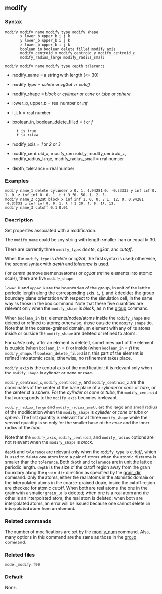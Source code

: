 ## modify

### Syntax

	modify modify_name modify_type modify_shape
	       x lower_b upper_b i j k
	       y lower_b upper_b i j k
	       z lower_b upper_b i j k
	       boolean_in boolean_delete_filled modify_axis
	       modify_centroid_x modify_centroid_y modify_centroid_z
	       modify_radius_large modify_radius_small

	modify modify_name modify_type depth tolerance
			
* modify_name = a string with length (<= 30)

* modify\_type = _delete_ or _cg2at_ or _cutoff_

* modify\_shape = _block_ or _cylinder_ or _cone_ or _tube_ or _sphere_

* lower\_b, upper\_b = real number or _inf_

* i, j, k = real number

* boolean\_in, boolean\_delete\_filled = _t_ or _f_

		t is true
		f is false

* modify\_axis = _1_ or _2_ or _3_

* modify\_centroid\_x, modify\_centroid\_y, modify\_centroid\_z, modify\_radius\_large, modify\_radius\_small = real number

* depth, tolerance = real number

### Examples

	modify name_1 delete cylinder x 0. 1. 0.94281 0. -0.33333 y inf inf 0. 1. 0. z inf inf 0. 0. 1. t t 3 50. 50. 1. 2. 5.
	modify name_2 cg2at block x inf inf 1. 0. 0. y 1. 12. 0. 0.94281 -0.33333 z inf inf 0. 0. 1. t f 1 20. 4. 5. 17. 13.
	modify name_3 cutoff 0.1 0.01

### Description

Set properties associated with a modification.

The `modify_name` could be any string with length smaller than or equal to 30.

There are currently three `modify_type`: _delete_, _cg2at_, and _cutoff_.

When the `modify_type` is _delete_ or _cg2at_, the first syntax is used; otherwise, the second syntax with _depth_ and _tolerance_ is used.

For _delete_ (remove elements/atoms) or _cg2at_ (refine elements into atomic scale), there are five `modify_shape`.

`lower_b` and `upper_b` are the boundaries of the group, in unit of the lattice periodic length along the corresponding axis. `i`, `j`, and `k` decides the group boundary plane orientation with respect to the simulation cell, in the same way as those in the box command. Note that these five quantities are relevant only when the `modify_shape` is _block_, as in the [group](group.md) command. 

When `boolean_in` is _t_, elements/nodes/atoms inside the `modify_shape` are deleted or refined to atoms; otherwise, those outside the `modify_shape` do. Note that in the coarse-grained domain, an element with any of its atoms inside or outside the `modify_shape` are deleted or refined to atoms.

For _delete_ only, after an element is deleted, sometimes part of the element is outside (when `boolean_in` = _t_) or inside (when `boolean_in` = _f_) the `modify_shape`. If `boolean_delete_filled` is _t_, this part of the element is refined into atomic scale; otherwise, no refinement takes place.

`modify_axis` is the central axis of the modification; it is relevant only when the `modify_shape` is _cylinder_ or _cone_ or _tube_.

`modify_centroid_x`, `modify_centroid_y`, and `modify_centroid_z` are the coordinates of the center of the base plane of a _cylinder_ or _cone_ or _tube_, or the center of a _sphere_. For the _cylinder_ or _cone_ or _tube_, the `modify_centroid` that corresponds to the `modify_axis` becomes irrelevant.

`modify_radius_large` and `modify_radius_small` are the large and small radius of the modification when the `modify_shape` is _cylinder_ or _cone_ or _tube_ or _sphere_. The first quantity is relevant for all three `modify_shape` while the second quantity is so only for the smaller base of the _cone_ and the inner radius of the _tube_.

Note that the `modify_axis`, `modify_centroid`, and `modify_radius` options are not relevant when the `modify_shape` is _block_.

`depth` and `tolerance` are relevant only when the `modify_type` is _cutoff_, which is used to delete one atom from a pair of atoms when the atomic distance is smaller than the `tolerance`. Both `depth` and `tolerance` are in unit the lattice periodic length. `depth` is the size of the cutoff region away from the grain boundary along the `grain_dir` direction as specified by the [grain_dir](grain_dir.md) command. Only the atoms, either the real atoms in the atomistic domain or the interpolated atoms in the coarse-grained doain, inside the cutoff region are checked for atomic cutoff. When both are real atoms, the one in the grain with a smaller `grain_id` is deleted; when one is a real atom and the other is an interpolated atom, the real atom is deleted; when both are interpolated atoms, an error will be issued because one cannot delete an interpolated atom from an element.

### Related commands

The number of modifications are set by the [modify_num](modify_num.md) command. Also, many options in this command are the same as those in the [group](group.md) command.

### Related files

`model_modify.f90`

### Default

None.